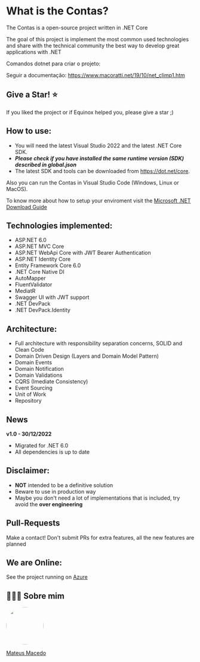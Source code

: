 What is the Contas?
=====================
The Contas is a open-source project written in .NET Core

The goal of this project is implement the most common used technologies and share with the technical community the best way to develop great applications with .NET

Comandos dotnet para criar o projeto:

Seguir a documentação: https://www.macoratti.net/19/10/net_climp1.htm

## Give a Star! :star:
If you liked the project or if Equinox helped you, please give a star ;)

## How to use:
- You will need the latest Visual Studio 2022 and the latest .NET Core SDK.
- ***Please check if you have installed the same runtime version (SDK) described in global.json***
- The latest SDK and tools can be downloaded from https://dot.net/core.

Also you can run the Contas in Visual Studio Code (Windows, Linux or MacOS).

To know more about how to setup your enviroment visit the [Microsoft .NET Download Guide](https://www.microsoft.com/net/download)

## Technologies implemented:

- ASP.NET 6.0
 - ASP.NET MVC Core
 - ASP.NET WebApi Core with JWT Bearer Authentication
 - ASP.NET Identity Core
- Entity Framework Core 6.0
- .NET Core Native DI
- AutoMapper
- FluentValidator
- MediatR
- Swagger UI with JWT support
- .NET DevPack
- .NET DevPack.Identity

## Architecture:

- Full architecture with responsibility separation concerns, SOLID and Clean Code
- Domain Driven Design (Layers and Domain Model Pattern)
- Domain Events
- Domain Notification
- Domain Validations
- CQRS (Imediate Consistency)
- Event Sourcing
- Unit of Work
- Repository

## News

**v1.0 - 30/12/2022**
- Migrated for .NET 6.0
- All dependencies is up to date

## Disclaimer:
- **NOT** intended to be a definitive solution
- Beware to use in production way
- Maybe you don't need a lot of implementations that is included, try avoid the **over engineering**

## Pull-Requests
Make a contact! Don't submit PRs for extra features, all the new features are planned

## We are Online:
See the project running on <a href="http://equinoxproject.azurewebsites.net" target="_blank">Azure</a>

## 👨🏻‍🚀 Sobre mim
<a href="https://www.linkedin.com/in/mateus-macedo-937a32163/">
 <img style="border-radius:50%" width="100px; "src="https://avatars.githubusercontent.com/u/63172367?s=460&u=11fd26ea8a7f5663d7707d7ef254e4f8bfca1b05&v=4"/>
 <p>Mateus Macedo</p>
</a>

